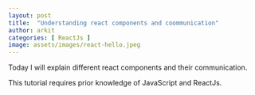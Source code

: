 ```yaml
---
layout: post
title:  "Understanding react components and coommunication"
author: arkit
categories: [ ReactJs ]
image: assets/images/react-hello.jpeg
---
```

Today I will explain different react components and their communication. 

This tutorial requires prior knowledge of JavaScript and ReactJs. 

